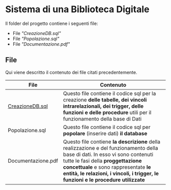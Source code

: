 # Sistema di una Biblioteca Digitale

Il folder del progetto contiene i seguenti file:
- File _"CreazioneDB.sql"_
- File _"Popolazione.sql"_
- File _"Documentazione.pdf"_ 

## File

Qui viene descritto il contenuto dei file citati precedentemente.

| File | Contenuto |
| ------ | ------ |
| [CreazioneDB.sql][Doc] | Questo file contiene il codice sql per la creazione **delle tabelle, dei vincoli intrarelazionali, dei trigger, delle funzioni e delle procedure** utili per il funzionamento della base di Dati |
| Popolazione.sql | Questo file contiene il codice sql per **popolare** (inserire dati) **il database** |
| Documentazione.pdf | Questo file contiene **la descrizione** della realizzazione e del funzionamento della base di dati. In esso vi sono contenuti tutte le fasi della **proggettazione concettuale** e sono rappresentate **le entità, le relazioni, i vincoli, i trigger, le funzioni e le procedure utilizzate** |

[Doc]: <https://github.com/Giovk/Sistema-di-una-Bibleoteca-Digitale/blob/main/Documentazione.txt>